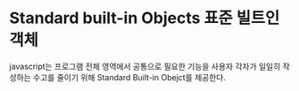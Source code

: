 # Standard built-in Objects 표준 빌트인 객체

javascript는 프로그램 전체 영역에서 공통으로 필요한 기능을 사용자 각자가 일일히 작성하는 수고를 줄이기 위해 Standard Built-in Obejct를 제공한다.
